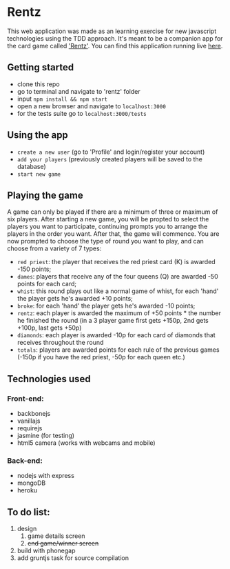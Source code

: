 # Rentz


This web application was made as an learning exercise for new javascript technologies using the TDD approach. It's meant to be a companion app for the card game called ['Rentz'](http://ro.wikipedia.org/wiki/Rentz).
You can find this application running live [here](http://rentz.herokuapp.com).


## Getting started

- clone this repo
- go to terminal and navigate to 'rentz' folder
- input `npm install && npm start`
- open a new browser and navigate to `localhost:3000`
- for the tests suite go to `localhost:3000/tests`


## Using the app

- `create a new user` (go to 'Profile' and login/register your account)
- `add your players` (previously created players will be saved to the database)
- `start new game`


## Playing the game

A game can only be played if there are a minimum of three or maximum of six players.
After starting a new game, you will be propted to select the players you want to participate, continuing prompts you to arrange the players in the order you want. After that, the game will commence.
You are now prompted to choose the type of round you want to play, and can choose from a variety of 7 types:

- `red priest`:	the player that receives the red priest card (K) is awarded -150 points;
- `dames`:		players that receive any of the four queens (Q) are awarded -50 points for each card;
- `whist`:		this round plays out like a normal game of whist, for each 'hand' the player gets he's awarded +10 points;
- `broke`:		for each 'hand' the player gets he's awarded -10 points;
- `rentz`:		each player is awarded the maximum of +50 points * the number he finished the round (in a 3 player game first gets +150p, 2nd gets +100p, last gets +50p)
- `diamonds`:	each player is awarded -10p for each card of diamonds that receives throughout the round
- `totals`:		players are awarded points for each rule of the previous games (-150p if you have the red priest, -50p for each queen etc.)


## Technologies used

### Front-end:
- backbonejs
- vanillajs
- requirejs
- jasmine (for testing)
- html5 camera (works with webcams and mobile)

### Back-end:
- nodejs with express
- mongoDB
- heroku

## To do list:

1. design
	1. game details screen
	2. <s>end game/winner screen</s>
2. build with phonegap
3. add gruntjs task for source compilation